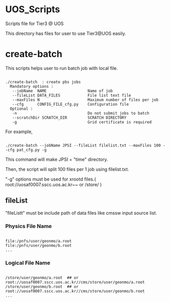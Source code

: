 UOS_Scripts
===========

Scripts file for Tier3 @ UOS

This directory has files for user to use Tier3@UOS easily.

# create-batch  
This scripts helps user to run batch job with local file.

<pre><code>
./create-batch  : create pbs jobs
  Mandatory options :
   --jobName  NAME                  Name of job
   --fileList DATA_FILES            File list text file
   --maxFiles N                     Maximum number of files per job
   --cfg      CONFIG_FILE_cfg.py    Configuration file
  Optional :
   -n                               Do not submit jobs to batch
   --scratchDir SCRATCH_DIR         SCRATCH DIRECTORY
   -g                               Grid certificate is required
</code></pre>

For example,
<pre><code>
./create-batch --jobName JPSI --fileList filelist.txt --maxFiles 100 --cfg pat_cfg.py -g
</code></pre>
This command will make JPSI + "time" directory. 

Then, the script will split 100 files per 1 job using filelist.txt.

"-g" options must be used for xrootd files.( root://uosaf0007.sscc.uos.ac.kr~~ or /store/ )

## fileList
"fileListt" must be include path of data files like cmssw input source list.

### Physics File Name
<pre><code>
file:/pnfs/user/geonmo/a.root
file:/pnfs/user/geonmo/b.root
...
</code></pre>
### Logical File Name
<pre><code>
/store/user/geonmo/a.root  ## or root://uosaf0007.sscc.uos.ac.kr//cms/store/user/geonmo/a.root
/store/user/geonmo/b.root  ## or root://uosaf0007.sscc.uos.ac.kr//cms/store/user/geonmo/b.root
...
</code></pre>
    
